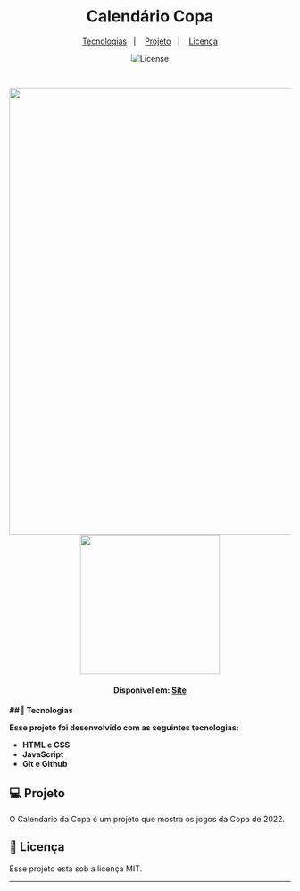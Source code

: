 <h1 align="center"> Calendário Copa</h1>


<p align="center">
  <a href="#-tecnologias">Tecnologias</a>&nbsp;&nbsp;&nbsp;|&nbsp;&nbsp;&nbsp;
  <a href="#-projeto">Projeto</a>&nbsp;&nbsp;&nbsp;|&nbsp;&nbsp;&nbsp;
  <a href="#memo-licença">Licença</a>
</p>

<p align="center">
  <img alt="License" src="https://img.shields.io/static/v1?label=license&message=MIT&color=49AA26&labelColor=000000">
</p>

<br>

<p align="center">
<img src="https://user-images.githubusercontent.com/74628750/203444684-8193bd71-86dc-4433-b02d-70ff8370feb1.png" width="800px" target="_blank"/>
<img src="https://user-images.githubusercontent.com/74628750/203446012-525cf4c8-64bc-4a6f-8a4f-3ca863bae3c3.jpg" width="250px" target="_blank"/>
</p>
<h4 align="Center"> Disponivel em: <a target="_blank" href="https://caio9correa.github.io/-CALENDARIO-COPA-/">Site</a><h4>
##🚀 Tecnologias

Esse projeto foi desenvolvido com as seguintes tecnologias:

- HTML e CSS
- JavaScript
- Git e Github

## 💻 Projeto

O Calendário da Copa é um projeto que mostra os jogos da Copa de 2022.


## :memo: Licença

Esse projeto está sob a licença MIT.

---
